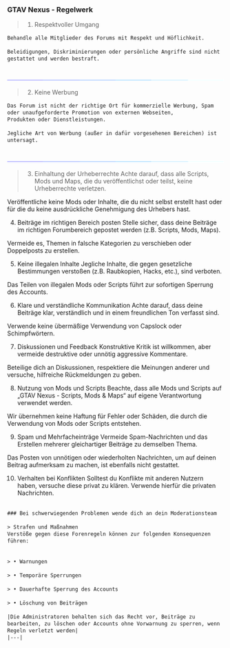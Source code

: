 ### GTAV Nexus - Regelwerk

> 1. Respektvoller Umgang
```yarn
Behandle alle Mitglieder des Forums mit Respekt und Höflichkeit.

Beleidigungen, Diskriminierungen oder persönliche Angriffe sind nicht gestattet und werden bestraft.
```

<center><br><img src="img/stripe.gif" alt="Stripe"></center>	

> 2. Keine Werbung
```yarn
Das Forum ist nicht der richtige Ort für kommerzielle Werbung, Spam oder unaufgeforderte Promotion von externen Webseiten,
Produkten oder Dienstleistungen.

Jegliche Art von Werbung (außer in dafür vorgesehenen Bereichen) ist untersagt.
```

<center><br><img src="img/stripe.gif" alt="Stripe"></center>	

> 3. Einhaltung der Urheberrechte
Achte darauf, dass alle Scripts, Mods und Maps, die du veröffentlichst oder teilst, keine Urheberrechte verletzen.

Veröffentliche keine Mods oder Inhalte, die du nicht selbst erstellt hast oder für die du keine ausdrückliche Genehmigung
des Urhebers hast.

4. Beiträge im richtigen Bereich posten
Stelle sicher, dass deine Beiträge im richtigen Forumbereich gepostet werden (z.B. Scripts, Mods, Maps).

Vermeide es, Themen in falsche Kategorien zu verschieben oder Doppelposts zu erstellen.

5. Keine illegalen Inhalte
Jegliche Inhalte, die gegen gesetzliche Bestimmungen verstoßen (z.B. Raubkopien, Hacks, etc.), sind verboten.

Das Teilen von illegalen Mods oder Scripts führt zur sofortigen Sperrung des Accounts.

6. Klare und verständliche Kommunikation
Achte darauf, dass deine Beiträge klar, verständlich und in einem freundlichen Ton verfasst sind.

Verwende keine übermäßige Verwendung von Capslock oder Schimpfwörtern.

7. Diskussionen und Feedback
Konstruktive Kritik ist willkommen, aber vermeide destruktive oder unnötig aggressive Kommentare.

Beteilige dich an Diskussionen, respektiere die Meinungen anderer und versuche, hilfreiche Rückmeldungen zu geben.

8. Nutzung von Mods und Scripts
Beachte, dass alle Mods und Scripts auf „GTAV Nexus - Scripts, Mods & Maps“ auf eigene Verantwortung verwendet werden.

Wir übernehmen keine Haftung für Fehler oder Schäden, die durch die Verwendung von Mods oder Scripts entstehen.

9. Spam und Mehrfacheinträge
Vermeide Spam-Nachrichten und das Erstellen mehrerer gleichartiger Beiträge zu demselben Thema.

Das Posten von unnötigen oder wiederholten Nachrichten, um auf deinen Beitrag aufmerksam zu machen,
ist ebenfalls nicht gestattet.

10. Verhalten bei Konflikten
Solltest du Konflikte mit anderen Nutzern haben, versuche diese privat zu klären.
Verwende hierfür die privaten Nachrichten.
```

### Bei schwerwiegenden Problemen wende dich an dein Moderationsteam

> Strafen und Maßnahmen
Verstöße gegen diese Forenregeln können zur folgenden Konsequenzen führen:


> • Warnungen

> • Temporäre Sperrungen

> • Dauerhafte Sperrung des Accounts

> • Löschung von Beiträgen

|Die Administratoren behalten sich das Recht vor, Beiträge zu bearbeiten, zu löschen oder Accounts ohne Vorwarnung zu sperren, wenn Regeln verletzt werden|
|---|
